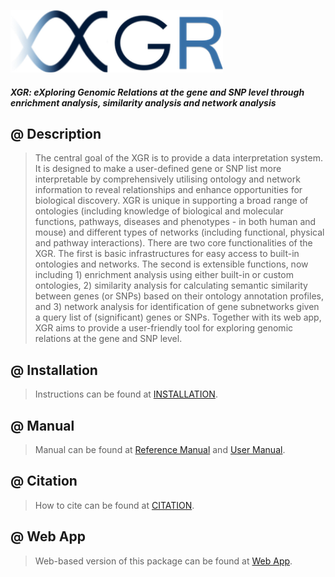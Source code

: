 <a href="./README.md"><IMG src="./inst/XGR.logo.png" height="100px" id="logo"></a>

#### *XGR: eXploring Genomic Relations at the gene and SNP level through enrichment analysis, similarity analysis and network analysis*

## @ Description
> The central goal of the XGR is to provide a data interpretation system. It is designed to make a user-defined gene or SNP list more interpretable by comprehensively utilising ontology and network information to reveal relationships and enhance opportunities for biological discovery. XGR is unique in supporting a broad range of ontologies (including knowledge of biological and molecular functions, pathways, diseases and phenotypes - in both human and mouse) and different types of networks (including functional, physical and pathway interactions). There are two core functionalities of the XGR. The first is basic infrastructures for easy access to built-in ontologies and networks. The second is extensible functions, now including 1) enrichment analysis using either built-in or custom ontologies, 2) similarity analysis for calculating semantic similarity between genes (or SNPs) based on their ontology annotation profiles, and 3) network analysis for identification of gene subnetworks given a query list of (significant) genes or SNPs. Together with its web app, XGR aims to provide a user-friendly tool for exploring genomic relations at the gene and SNP level.

## @ Installation
> Instructions can be found at [INSTALLATION](./inst/INSTALLATION.md).

## @ Manual
> Manual can be found at [Reference Manual](./inst/HTML.md) and [User Manual](https://rawgit.com/hfang-bristol/XGR/master/vignettes/XGR_vignettes.html).

## @ Citation
> How to cite can be found at [CITATION](./inst/CITATIONS.md).

## @ Web App
> Web-based version of this package can be found at [Web App](http://galahad.well.ox.ac.uk/XGR). 
